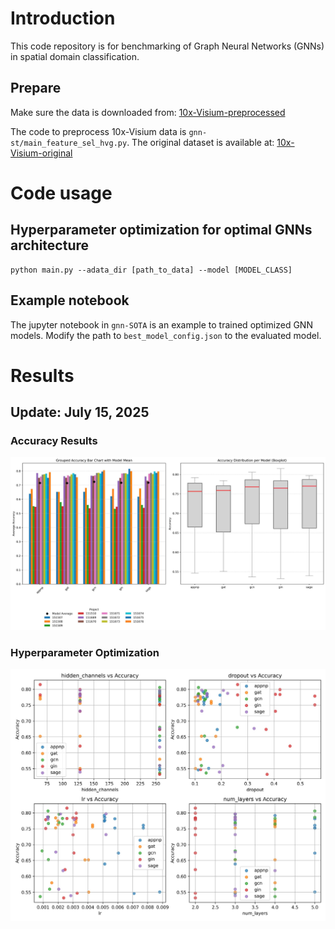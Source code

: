 # Introduction
This code repository is for benchmarking of Graph Neural Networks (GNNs) in spatial domain classification.
## Prepare
Make sure the data is downloaded from: [10x-Visium-preprocessed](https://drive.google.com/drive/folders/1BITQuzSGme2mEDXMgkY7zxes8S6Yrp7x?usp=sharing) 

The code to preprocess 10x-Visium data is `gnn-st/main_feature_sel_hvg.py`. The original dataset is available at: [10x-Visium-original](https://figshare.com/articles/dataset/10x_visium_datasets/22548901)

# Code usage
## Hyperparameter optimization for optimal GNNs architecture
```
python main.py --adata_dir [path_to_data] --model [MODEL_CLASS]
```
## Example notebook
The jupyter notebook in `gnn-SOTA` is an example to trained optimized GNN models. Modify the path to `best_model_config.json` to the evaluated model.

# Results
## Update: July 15, 2025
### Accuracy Results
![Accuracy Results](https://github.com/namnguyen0510/graphnn-spatial-transcriptomic/raw/main/assets/acc_results.jpg)

### Hyperparameter Optimization
![Hyperparameter Optimization](https://github.com/namnguyen0510/graphnn-spatial-transcriptomic/raw/main/assets/hyperopt.jpg)
